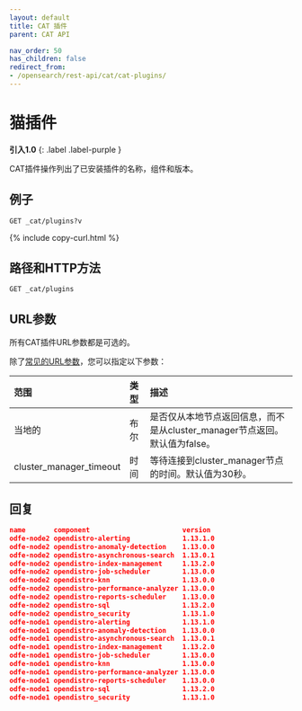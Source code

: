 ```yaml
---
layout: default
title: CAT 插件
parent: CAT API

nav_order: 50
has_children: false
redirect_from:
- /opensearch/rest-api/cat/cat-plugins/
---
```


# 猫插件
**引入1.0**
{: .label .label-purple }

CAT插件操作列出了已安装插件的名称，组件和版本。

## 例子

```
GET _cat/plugins?v
```
{% include copy-curl.html %}

## 路径和HTTP方法

```
GET _cat/plugins
```

## URL参数

所有CAT插件URL参数都是可选的。

除了[常见的URL参数]({{site.url}}{{site.baseurl}}/api-reference/cat/index)，您可以指定以下参数：

范围| 类型| 描述
:--- | :--- | :---
当地的| 布尔| 是否仅从本地节点返回信息，而不是从cluster_manager节点返回。默认值为false。
cluster_manager_timeout| 时间| 等待连接到cluster_manager节点的时间。默认值为30秒。

## 回复

```json
name       component                       version
odfe-node2 opendistro-alerting             1.13.1.0
odfe-node2 opendistro-anomaly-detection    1.13.0.0
odfe-node2 opendistro-asynchronous-search  1.13.0.1
odfe-node2 opendistro-index-management     1.13.2.0
odfe-node2 opendistro-job-scheduler        1.13.0.0
odfe-node2 opendistro-knn                  1.13.0.0
odfe-node2 opendistro-performance-analyzer 1.13.0.0
odfe-node2 opendistro-reports-scheduler    1.13.0.0
odfe-node2 opendistro-sql                  1.13.2.0
odfe-node2 opendistro_security             1.13.1.0
odfe-node1 opendistro-alerting             1.13.1.0
odfe-node1 opendistro-anomaly-detection    1.13.0.0
odfe-node1 opendistro-asynchronous-search  1.13.0.1
odfe-node1 opendistro-index-management     1.13.2.0
odfe-node1 opendistro-job-scheduler        1.13.0.0
odfe-node1 opendistro-knn                  1.13.0.0
odfe-node1 opendistro-performance-analyzer 1.13.0.0
odfe-node1 opendistro-reports-scheduler    1.13.0.0
odfe-node1 opendistro-sql                  1.13.2.0
odfe-node1 opendistro_security             1.13.1.0
```

